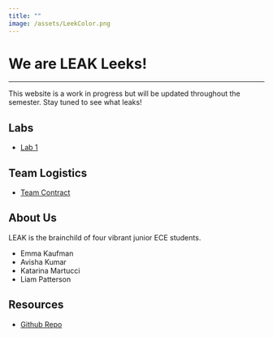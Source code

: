 ```yaml
---
title: ""
image: /assets/LeekColor.png
---
```


# We are LEAK Leeks!
-----
This website is a work in progress but will be updated throughout the semester. Stay tuned to see what leaks!


## Labs
- [ Lab 1 ](/lab1)

## Team Logistics
- [ Team Contract ](https://docs.google.com/document/d/1Y-GYF5YOMuBmr2MSC1m23GcGJKfIQShC1cP6epcuzao/view)

## About Us
LEAK is the brainchild of four vibrant junior ECE students.
- Emma Kaufman
- Avisha Kumar
- Katarina Martucci
- Liam Patterson

## Resources
- [ Github Repo ](https://github.com/liampatterson/FA18-ECE3400)
